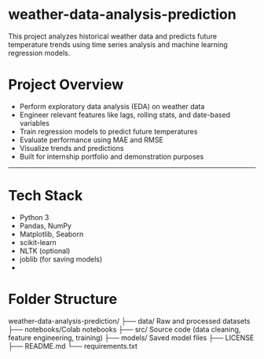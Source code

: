 # weather-data-analysis-prediction
This project analyzes historical weather data and predicts future temperature trends using time series analysis and machine learning regression models.

 # Project Overview

- Perform exploratory data analysis (EDA) on weather data
- Engineer relevant features like lags, rolling stats, and date-based variables
- Train regression models to predict future temperatures
- Evaluate performance using MAE and RMSE
- Visualize trends and predictions
- Built for internship portfolio and demonstration purposes

---
 # Tech Stack

- Python 3
- Pandas, NumPy
- Matplotlib, Seaborn
- scikit-learn
- NLTK (optional)
- joblib (for saving models)
- 
# Folder Structure

weather-data-analysis-prediction/
├── data/  Raw and processed datasets
├── notebooks/Colab notebooks
├── src/  Source code (data cleaning, feature engineering, training)
├── models/ Saved model files
├── LICENSE
├── README.md
└── requirements.txt


